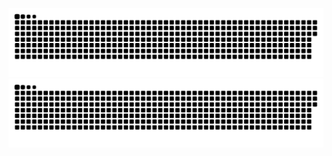![Snake animation](https://github.com/Simple002/snk/blob/output/github-contribution-grid-snake.svg)
![Snake dark](https://github.com/Simple002/snk/blob/output/github-contribution-grid-snake-dark.svg?palette=github-dark)
